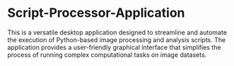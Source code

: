 # Script-Processor-Application
This is a versatile desktop application designed to streamline and automate the execution of Python-based image processing and analysis scripts. The application provides a user-friendly graphical interface that simplifies the process of running complex computational tasks on image datasets.
